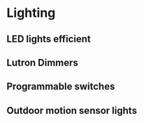 # Lighting

## LED lights efficient

## Lutron Dimmers

## Programmable switches

## Outdoor motion sensor lights

